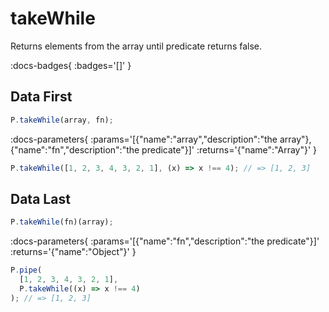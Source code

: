 # takeWhile

Returns elements from the array until predicate returns false.

:docs-badges{ :badges='[]' }


## Data First

```js [light]
P.takeWhile(array, fn);
```

:docs-parameters{ :params='[{"name":"array","description":"the array"},{"name":"fn","description":"the predicate"}]' :returns='{"name":"Array"}' }

```js
P.takeWhile([1, 2, 3, 4, 3, 2, 1], (x) => x !== 4); // => [1, 2, 3]
```

## Data Last

```js [light]
P.takeWhile(fn)(array);
```

:docs-parameters{ :params='[{"name":"fn","description":"the predicate"}]' :returns='{"name":"Object"}' }

```js
P.pipe(
  [1, 2, 3, 4, 3, 2, 1],
  P.takeWhile((x) => x !== 4)
); // => [1, 2, 3]
```